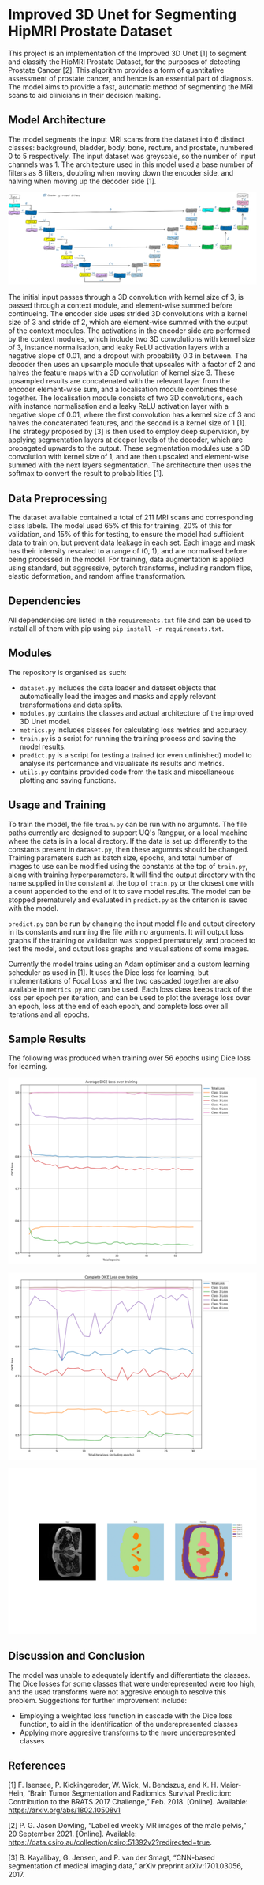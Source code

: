 # Improved 3D Unet for Segmenting HipMRI Prostate Dataset

This project is an implementation of the Improved 3D Unet [1] to segment and classify the HipMRI Prostate Dataset, for the purposes of detecting Prostate Cancer [2]. This algorithm provides a form of quantitative assessment of prostate cancer, and hence is an essential part of diagnosis. The model aims to provide a fast, automatic method of segmenting the MRI scans to aid clinicians in their decision making.

## Model Architecture

The model segments the input MRI scans from the dataset into 6 distinct classes: background, bladder, body, bone, rectum, and prostate, numbered 0 to 5 respectively. The input dataset was greyscale, so the number of input channels was 1. The architecture used in this model used a base number of filters as 8 filters, doubling when moving down the encoder side, and halving when moving up the decoder side [1].

![Hand-drawn diagram of the Improved 3D Unet architecture with the number of filters used for this problem.](./report_files/improved_unet_diagram.png)

The initial input passes through a 3D convolution with kernel size of 3, is passed through a context module, and element-wise summed before continueing. The encoder side uses strided 3D convolutions with a kernel size of 3 and stride of 2, which are element-wise summed with the output of the context modules. The activations in the encoder side are performed by the context modules, which include two 3D convolutions with kernel size of 3, instance normalisation, and leaky ReLU activation layers with a negative slope of 0.01, and a dropout with probability 0.3 in between. The decoder then uses an upsample module that upscales with a factor of 2 and halves the feature maps with a 3D convolution of kernel size 3. These upsampled results are concatenated with the relevant layer from the encoder element-wise sum, and a localisation module combines these together. The localisation module consists of two 3D convolutions, each with instance normalisation and a leaky ReLU activation layer with a negative slope of 0.01, where the first convolution has a kernel size of 3 and halves the concatenated features, and the second is a kernel size of 1 [1]. The strategy proposed by [3] is then used to employ deep supervision, by applying segmentation layers at deeper levels of the decoder, which are propagated upwards to the output. These segmentation modules use a 3D convolution with kernel size of 1, and are then upscaled and element-wise summed with the next layers segmentation. The architecture then uses the softmax to convert the result to probabilities [1].

## Data Preprocessing

The dataset available contained a total of 211 MRI scans and corresponding class labels. The model used 65% of this for training, 20% of this for validation, and 15% of this for testing, to ensure the model had sufficient data to train on, but prevent data leakage in each set. Each image and mask has their intensity rescaled to a range of (0, 1), and are normalised before being processed in the model. For training, data augmentation is applied using standard, but aggressive, pytorch transforms, including random flips, elastic deformation, and random affine transformation.

## Dependencies

All dependencies are listed in the `requirements.txt` file and can be used to install all of them with pip using `pip install -r requirements.txt`.

## Modules

The repository is organised as such:

- `dataset.py` includes the data loader and dataset objects that automatically load the images and masks and apply relevant transformations and data splits.
- `modules.py` contains the classes and actual architecture of the improved 3D Unet model.
- `metrics.py` includes classes for calculating loss metrics and accuracy.
- `train.py` is a script for running the training process and saving the model results.
- `predict.py` is a script for testing a trained (or even unfinished) model to analyse its performance and visualisate its results and metrics.
- `utils.py` contains provided code from the task and miscellaneous plotting and saving functions.

## Usage and Training

To train the model, the file `train.py` can be run with no argumnts. The file paths currently are designed to support UQ's Rangpur, or a local machine where the data is in a local directory. If the data is set up differently to the constants present in `dataset.py`, then these argumnts should be changed. Training parameters such as batch size, epochs, and total number of images to use can be modified using the constants at the top of `train.py`, along with training hyperparameters. It will find the output directory with the name supplied in the constant at the top of `train.py` or the closest one with a count appended to the end of it to save model results. The model can be stopped prematurely and evaluated in `predict.py` as the criterion is saved with the model.

`predict.py` can be run by changing the input model file and output directory in its constants and running the file with no arguments. It will output loss graphs if the training or validation was stopped prematurely, and proceed to test the model, and output loss graphs and visualisations of some images.

Currently the model trains using an Adam optimiser and a custom learning scheduler as used in [1]. It uses the Dice loss for learning, but implementations of Focal Loss and the two cascaded together are also available in `metrics.py` and can be used. Each loss class keeps track of the loss per epoch per iteration, and can be used to plot the average loss over an epoch, loss at the end of each epoch, and complete loss over all iterations and all epochs.

## Sample Results

The following was produced when training over 56 epochs using Dice loss for learning.

![Graph of average Dice loss over 56 epochs of training](./report_files/average_dice_training.png)

![Graph of complete Dice loss using 31 images in testing](./report_files/complete_dice_testing.png)

![Sample input, mask, and output from the above trained model](./report_files/predict_visualise_0.png)

## Discussion and Conclusion

The model was unable to adequately identify and differentiate the classes. The Dice losses for some classes that were underepresented were too high, and the used transforms were not aggresive enough to resolve this problem. Suggestions for further improvement include:

- Employing a weighted loss function in cascade with the Dice loss function, to aid in the identification of the underepresented classes
- Applying more aggresive transforms to the more underepresented classes

## References

[1] F. Isensee, P. Kickingereder, W. Wick, M. Bendszus, and K. H. Maier-Hein, “Brain Tumor Segmentation and Radiomics Survival Prediction: Contribution to the BRATS 2017 Challenge,” Feb. 2018. [Online]. Available: https://arxiv.org/abs/1802.10508v1

[2] P. G. Jason Dowling, “Labelled weekly MR images of the male pelvis,” 20 September 2021. [Online]. Available: https://data.csiro.au/collection/csiro:51392v2?redirected=true.

[3] B. Kayalibay, G. Jensen, and P. van der Smagt, “CNN-based segmentation of medical imaging data,” arXiv preprint arXiv:1701.03056, 2017.
